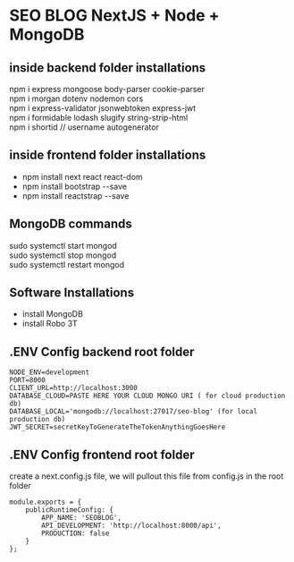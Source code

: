 # SEO BLOG NextJS + Node + MongoDB  

## inside backend folder installations
npm i express mongoose body-parser cookie-parser  
npm i morgan dotenv nodemon cors  
npm i express-validator jsonwebtoken express-jwt  
npm i formidable lodash slugify string-strip-html  
npm i shortid // username autogenerator  

## inside frontend folder installations
- npm install next react react-dom  
- npm install bootstrap --save  
- npm install reactstrap --save 

## MongoDB commands
sudo systemctl start mongod  
sudo systemctl stop mongod  
sudo systemctl restart mongod  

## Software Installations
- install MongoDB  
- install Robo 3T  

## .ENV Config backend root folder 
``` 
NODE_ENV=development   
PORT=8000  
CLIENT_URL=http://localhost:3000  
DATABASE_CLOUD=PASTE HERE YOUR CLOUD MONGO URI ( for cloud production db)  
DATABASE_LOCAL='mongodb://localhost:27017/seo-blog' (for local production db)  
JWT_SECRET=secretKeyToGenerateTheTokenAnythingGoesHere  
```
## .ENV Config frontend root folder
create a next.config.js file, we will pullout this file from config.js in the root folder  
```
module.exports = {  
    publicRuntimeConfig: {  
        APP_NAME: 'SEOBLOG',  
        API_DEVELOPMENT: 'http://localhost:8000/api',  
        PRODUCTION: false  
    }  
};  
```
##

